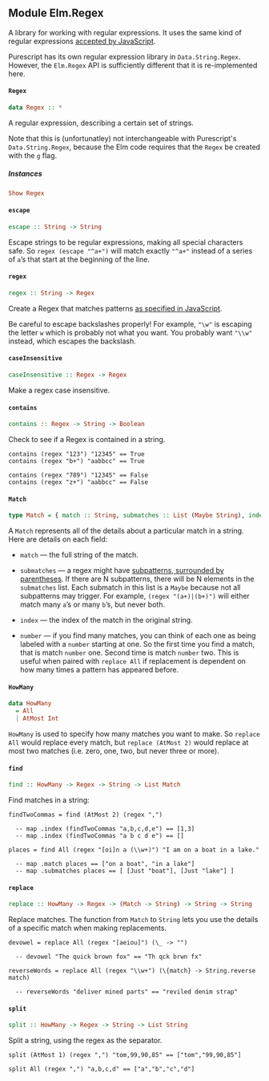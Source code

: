 ## Module Elm.Regex

A library for working with regular expressions. It uses the same kind of
regular expressions
[accepted by JavaScript](https://developer.mozilla.org/en/docs/Web/JavaScript/Guide/Regular_Expressions).

Purescript has its own regular expression library in `Data.String.Regex`.
However, the `Elm.Regex` API is sufficiently different that it is
re-implemented here.

#### `Regex`

``` purescript
data Regex :: *
```

A regular expression, describing a certain set of strings.

Note that this is (unfortunatley) not interchangeable with Purescript's `Data.String.Regex`,
because the Elm code requires that the `Regex` be created with the `g` flag.

##### Instances
``` purescript
Show Regex
```

#### `escape`

``` purescript
escape :: String -> String
```

Escape strings to be regular expressions, making all special characters
safe. So `regex (escape "^a+")` will match exactly `"^a+"` instead of a series
of `a`&rsquo;s that start at the beginning of the line.

#### `regex`

``` purescript
regex :: String -> Regex
```

Create a Regex that matches patterns
[as specified in JavaScript](https://developer.mozilla.org/en/docs/Web/JavaScript/Guide/Regular_Expressions#Writing_a_Regular_Expression_Pattern).

Be careful to escape backslashes properly! For example, `"\w"` is escaping the
letter `w` which is probably not what you want. You probably want `"\\w"`
instead, which escapes the backslash.

#### `caseInsensitive`

``` purescript
caseInsensitive :: Regex -> Regex
```

Make a regex case insensitive.

#### `contains`

``` purescript
contains :: Regex -> String -> Boolean
```

Check to see if a Regex is contained in a string.

    contains (regex "123") "12345" == True
    contains (regex "b+") "aabbcc" == True

    contains (regex "789") "12345" == False
    contains (regex "z+") "aabbcc" == False

#### `Match`

``` purescript
type Match = { match :: String, submatches :: List (Maybe String), index :: Int, number :: Int }
```

A `Match` represents all of the details about a particular match in a string.
Here are details on each field:

  * `match` &mdash; the full string of the match.

  * `submatches` &mdash; a regex might have [subpatterns, surrounded by
    parentheses](https://developer.mozilla.org/en/docs/Web/JavaScript/Guide/Regular_Expressions#Using_Parenthesized_Substring_Matches).
    If there are N subpatterns, there will be N elements in the `submatches` list.
    Each submatch in this list is a `Maybe` because not all subpatterns may trigger.
    For example, `(regex "(a+)|(b+)")` will either match many `a`&rsquo;s or
    many `b`&rsquo;s, but never both.

  * `index` &mdash; the index of the match in the original string.

  * `number` &mdash; if you find many matches, you can think of each one
    as being labeled with a `number` starting at one. So the first time you
    find a match, that is match `number` one. Second time is match `number` two.
    This is useful when paired with `replace All` if replacement is dependent on how
    many times a pattern has appeared before.

#### `HowMany`

``` purescript
data HowMany
  = All
  | AtMost Int
```

`HowMany` is used to specify how many matches you want to make. So
`replace All` would replace every match, but `replace (AtMost 2)` would
replace at most two matches (i.e. zero, one, two, but never three or more).

#### `find`

``` purescript
find :: HowMany -> Regex -> String -> List Match
```

Find matches in a string:

    findTwoCommas = find (AtMost 2) (regex ",")

      -- map .index (findTwoCommas "a,b,c,d,e") == [1,3]
      -- map .index (findTwoCommas "a b c d e") == []

    places = find All (regex "[oi]n a (\\w+)") "I am on a boat in a lake."

      -- map .match places == ["on a boat", "in a lake"]
      -- map .submatches places == [ [Just "boat"], [Just "lake"] ]

#### `replace`

``` purescript
replace :: HowMany -> Regex -> (Match -> String) -> String -> String
```

Replace matches. The function from `Match` to `String` lets
you use the details of a specific match when making replacements.

    devowel = replace All (regex "[aeiou]") (\_ -> "")

      -- devowel "The quick brown fox" == "Th qck brwn fx"

    reverseWords = replace All (regex "\\w+") (\{match} -> String.reverse match)

      -- reverseWords "deliver mined parts" == "reviled denim strap"

#### `split`

``` purescript
split :: HowMany -> Regex -> String -> List String
```

Split a string, using the regex as the separator.

    split (AtMost 1) (regex ",") "tom,99,90,85" == ["tom","99,90,85"]

    split All (regex ",") "a,b,c,d" == ["a","b","c","d"]


